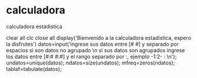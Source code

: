 # calculadora
calculadora estadistica

clear all
clc
close all
display('Bienvenido a la calculadora estadistica, espero la disfrutes')
datos=input('ingrese sus datos entre [# #] y separado por espacios si son datos no agrupado \n si sus datos son agrupados ingrese los datos entre [#:# #:#] y el rango separado por :, ejemplo -1:2- :  \n');
undatos=unique(datos);
ndatos=size(undatos);
mfreq=zeros(ndatos);
tablaf=tabulate(datos);
